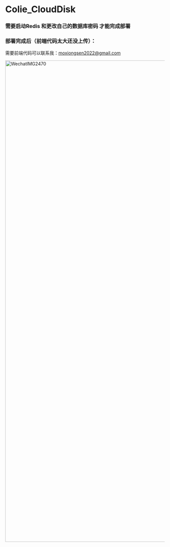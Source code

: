 # Colie_CloudDisk

### 需要启动Redis 和更改自己的数据库密码 才能完成部署



### 部署完成后（前端代码太大还没上传）：

需要前端代码可以联系我：moxiongsen2022@gmail.com

<img width="1517" alt="WechatIMG2470" src="https://github.com/AMXSYang/Colie_CloudDisk/assets/101175603/ca73e1b0-88d5-42a0-87ef-ae59cf463efd">
